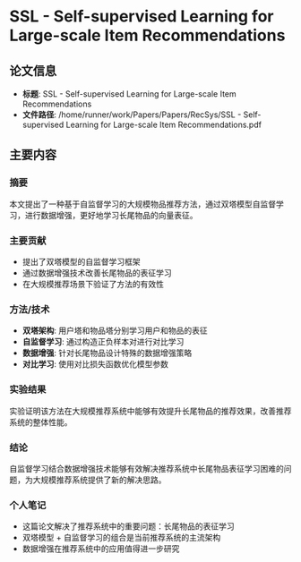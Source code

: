 # SSL - Self-supervised Learning for Large-scale Item Recommendations

## 论文信息
- **标题**: SSL - Self-supervised Learning for Large-scale Item Recommendations
- **文件路径**: /home/runner/work/Papers/Papers/RecSys/SSL - Self-supervised Learning for Large-scale Item Recommendations.pdf

## 主要内容

### 摘要

本文提出了一种基于自监督学习的大规模物品推荐方法，通过双塔模型自监督学习，进行数据增强，更好地学习长尾物品的向量表征。

### 主要贡献

- 提出了双塔模型的自监督学习框架
- 通过数据增强技术改善长尾物品的表征学习
- 在大规模推荐场景下验证了方法的有效性

### 方法/技术

- **双塔架构**: 用户塔和物品塔分别学习用户和物品的表征
- **自监督学习**: 通过构造正负样本对进行对比学习
- **数据增强**: 针对长尾物品设计特殊的数据增强策略
- **对比学习**: 使用对比损失函数优化模型参数

### 实验结果

实验证明该方法在大规模推荐系统中能够有效提升长尾物品的推荐效果，改善推荐系统的整体性能。

### 结论

自监督学习结合数据增强技术能够有效解决推荐系统中长尾物品表征学习困难的问题，为大规模推荐系统提供了新的解决思路。

### 个人笔记

- 这篇论文解决了推荐系统中的重要问题：长尾物品的表征学习
- 双塔模型 + 自监督学习的组合是当前推荐系统的主流架构
- 数据增强在推荐系统中的应用值得进一步研究


